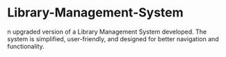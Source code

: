 # Library-Management-System
n upgraded version of a Library Management System developed. The system is simplified, user-friendly, and designed for better navigation and functionality.
